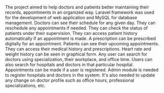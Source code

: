 The project aimed to help doctors and patients better maintaining their records, appointments in an organized way. Laravel framework was used for the development of web application and MySQL for database management.
Doctors can see their schedule for any given day. They can reschedule any appointments if needed. They can check the status of patients under their supervision. They can access patient history automatically if an appointment is made. A prescription can be prescribed digitally for an appointment.
Patients can see their upcoming appointments. They can access their medical history and prescriptions. Heart rate and weight history can be seen in graphical form. 
Any user can search for doctors using specialization, their workplace, and office time. Users can also search for hospitals and doctors in that particular hospital. Appointments can be made if a user is registered.
Admin module is needed to register hospitals and doctors in the system. It's also needed to update any change on doctor profile such as office hours, professional specializations, etc.
